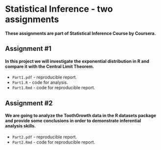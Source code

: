 # Statistical Inference - two assignments

#### These assignments are part of Statistical Inference Course by Coursera.

## Assignment #1

#### In this project we will investigate the exponential distribution in R and compare it with the Central Limit Theorem.

- `Part1.pdf` - reproducible report. 
- `Part1.R` - code for analysis.
- `Part1.Rmd` - code for reproducible report. 

## Assignment #2

#### We are going to analyze the ToothGrowth data in the R datasets package and provide some conclusions in order to demonstrate inferential analysis skills.

- `Part2.pdf` - reproducible report. 
- `Part2.Rmd` - code for reproducible report.
